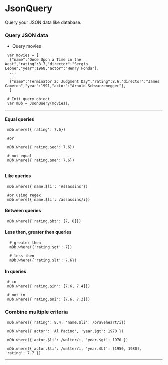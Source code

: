JsonQuery
=========

Query your JSON data like database.

### Query JSON data

 - Query movies

```
 var movies = [
  {"name":"Once Upon a Time in the West","rating":8.7,"director":"Sergio Leone","year":1968,"actor":"Henry Fonda"},
  ...
  ...
  {"name":"Terminator 2: Judgment Day","rating":8.6,"director":"James Cameron","year":1991,"actor":"Arnold Schwarzenegger"},
  ]

 # Init query object
 var mDb = JsonQuery(movies);

```

***

#### Equal queries

```
 mDb.where({'rating': 7.6}) 

 #or

 mDb.where({'rating.$eq': 7.6}) 

 # not equal
 mDb.where({'rating.$ne': 7.6}) 
 
```

#### Like queries

```
 mDb.where({'name.$li': 'Assassins'}) 

 #or using regex
 mDb.where({'name.$li': /assassins/i}) 

```


#### Between queries

```
 mDb.where({'rating.$bt': [7, 8]}) 

```

#### Less then, greater then queries

```
  # greater then
  mDb.where({'rating.$gt': 7})

  # less then
  mDb.where({'rating.$lt': 7.6})

```

#### In queries

```
 # in
 mDb.where({'rating.$in': [7.6, 7.4]})

 # not in
 mDb.where({'rating.$ni': [7.6, 7.3]})

```

### Combine multiple criteria

```
 mDb.where({'rating': 8.4, 'name.$li': /braveheart/i})

 mDb.where({'actor': 'Al Pacino', 'year.$gt': 1970 })

 mDb.where({'actor.$li': /walter/i, 'year.$gt': 1970 })

 mDb.where({'actor.$li': /walter/i, 'year.$bt': [1950, 1980], 'rating': 7.7 })
```

***



